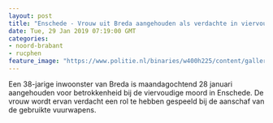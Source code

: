 ```yaml
---
layout: post
title: "Enschede - Vrouw uit Breda aangehouden als verdachte in viervoudige moordzaak"
date: Tue, 29 Jan 2019 07:19:00 GMT
categories: 
- noord-brabant 
- rucphen 
feature_image: "https://www.politie.nl/binaries/w400h225/content/gallery/politie/nieuws/2018/november/02-on/tgo-enschede-schietincident-1.jpg"
---
```


Een 38-jarige inwoonster van Breda is maandagochtend 28 januari aangehouden voor betrokkenheid bij de viervoudige moord in Enschede. De vrouw wordt ervan verdacht een rol te hebben gespeeld bij de aanschaf van de gebruikte vuurwapens.
